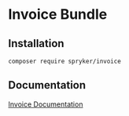 # Invoice Bundle

## Installation

```
composer require spryker/invoice
```

## Documentation

[Invoice Documentation](http://spryker.github.io/core/bundles/invoice)
